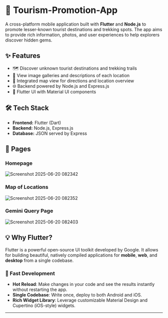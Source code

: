 # 🌄 Tourism-Promotion-App

A cross-platform mobile application built with **Flutter** and **Node.js** to promote lesser-known tourist destinations and trekking spots. The app aims to provide rich information, photos, and user experiences to help explorers discover hidden gems.

## ✨ Features

- 🗺️ Discover unknown tourist destinations and trekking trails  
- 📸 View image galleries and descriptions of each location  
- 📍 Integrated map view for directions and location overview  
- 🌐 Backend powered by Node.js and Express.js  
- 📱 Flutter UI with Material UI components

## 🛠️ Tech Stack

- **Frontend:** Flutter (Dart)  
- **Backend:** Node.js, Express.js  
- **Database:** JSON served by Express  

## 📄 Pages
### Homepage
![Screenshot 2025-06-20 082342](https://github.com/user-attachments/assets/62988f1d-f783-4755-a116-13a0adefb297)

### Map of Locations
![Screenshot 2025-06-20 082352](https://github.com/user-attachments/assets/13f7aefe-2758-4be5-864a-3883c58d1e95)
  
### Gemini Query Page
![Screenshot 2025-06-20 082403](https://github.com/user-attachments/assets/3b9027a5-b8ba-40ee-a5cc-124d79be62b5)

## 💡 Why Flutter?

Flutter is a powerful open-source UI toolkit developed by Google. It allows for building beautiful, natively compiled applications for **mobile**, **web**, and **desktop** from a single codebase.

### 🚀 Fast Development

- **Hot Reload**: Make changes in your code and see the results instantly without restarting the app.
- **Single Codebase**: Write once, deploy to both Android and iOS.
- **Rich Widget Library**: Leverage customizable Material Design and Cupertino (iOS-style) widgets.

---

